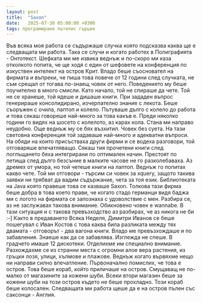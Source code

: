 ```yaml
---
layout: post
title:  "Saxon"
date:   2025-07-30 05:00:00 +0300
tags: програмиране пътепис гърция
---
```

Във всяка моя работа се съдържаше случка която подсказва каква ще е следващата ми работа. 
Така се случи и когато работех в Полиграфията - Онтотекст. 
Шефката ми ме извика веднъж и по-скоро ми каза отколкото попита, 
че ще ходя с един от шефовете на конференция по изкуствен интелект на остров Крит.
Владо беше съосновател на фирмата и въпреки, че пиша това повече от 12 години след случката, не съм срещал от тогава по-знаещ човек от него. 
Поведението му беше поучително в много смисли. Като начало, той не спираше да чете. Той не се хранеше, той ядеше и дишаше книги. 
При зададен въпрос генерираше консолидирано, изчерпателно знание с лекота. Беше съоръжен с очила, лаптоп и колело. 
Пътуваше дълго с колело до работа и това сякаш говореше най-много за това какъв е. Преди няколко години го видях на шосето с колелото,
аз карах кола. Стана ми направо неудобно. Още веднъж му се бях възхитил. Човек без суета.
На тази световна конференция той задаваше най-много и адекватни въпроси. На обяди на които присъстваха други фирми и се водеха разговори, 
той отговаряше впечатляващо. Сякаш тия прочетени книги след поглъщането бяха интегрирани по оптимален начин. Престоят по летища след дълго 
безсъние в малките часове не го разколебаваха. Аз дремех от умора, но той четеше книги на лаптоп. Веднъж го попитах какво чете. 
Той ми отговори - търсим си човек за xquery, защото такива заявки ни трябват да вадим съдържание, чета за тоя език. 
Библиотеката на Java която правеше това се казваше Saxon. Толкова тази фирма беше добра в това което прави, че когато стадо германци видя баджа ми с логото на фирмата се запознаха 
с удоволствие с мен. Разбира се, аз не заслужавах такова внимание. Обикновено човек е wannabe. В тази ситуация и с такова превъзходство 
аз разбирах, че аз никога не би :-] Както в предаването Всяка Неделя, Димитри Иванов се беше пошегувал с Иван Костов с това каква
била разликата между тях двамата - отговорът - два вагона книги. Владо ме превъзхождаше и по забавления.
Знаеше как да се забавлява. Изглежда не спеше. В градчето имаше 12 дискотеки. Отделихме им специално внимание.
Разхождахме се из странни места с огромни алое вера растения, из гръцки лозя, улици, хълмове и плажове. 
Веднъж когато вървяхме нещо ни направи силно впечатление. Първоначално помислих, че това е остров. 
Това беше кораб, който приличаше на остров. Смущаващ не по-малко от магазините за кожени шуби. 
Всеки втори магазин беше за кожени шуби на този остров където не беше прохладно. Този кораб беше колосален.
Следващата ми работа щеше да е на остров пълен със саксонци - Англия.